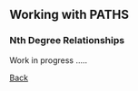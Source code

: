 ## Working with PATHS

### Nth Degree Relationships

Work in progress .....




[Back](../README.md)